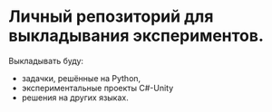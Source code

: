 Личный репозиторий для выкладывания экспериментов.
================================================================
Выкладывать буду:
- задачки, решённые на Python,
- экспериментальные проекты C#-Unity
- решения на других языках.
